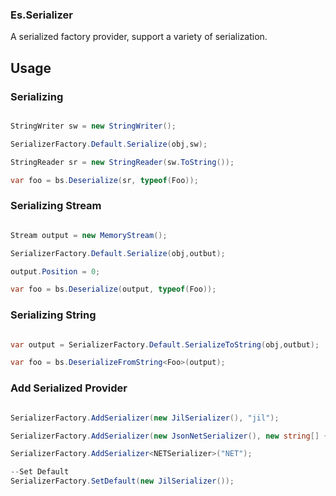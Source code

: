 

### Es.Serializer

A serialized factory provider, support a variety of serialization.

## Usage


### Serializing

```C#

StringWriter sw = new StringWriter();

SerializerFactory.Default.Serialize(obj,sw);

StringReader sr = new StringReader(sw.ToString());

var foo = bs.Deserialize(sr, typeof(Foo));

```

### Serializing Stream

```C#

Stream output = new MemoryStream();

SerializerFactory.Default.Serialize(obj,outbut);

output.Position = 0;

var foo = bs.Deserialize(output, typeof(Foo));

```

### Serializing String

```C#

var output = SerializerFactory.Default.SerializeToString(obj,outbut);

var foo = bs.DeserializeFromString<Foo>(output);

```

### Add Serialized Provider

```C#

SerializerFactory.AddSerializer(new JilSerializer(), "jil");

SerializerFactory.AddSerializer(new JsonNetSerializer(), new string[] { "jsonNet", "json" });

SerializerFactory.AddSerializer<NETSerializer>("NET");

--Set Default
SerializerFactory.SetDefault(new JilSerializer());

```